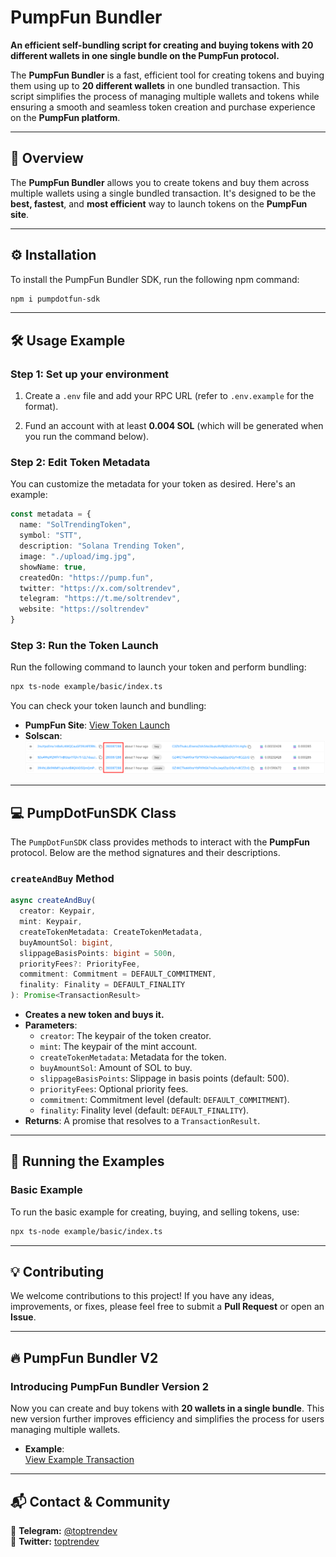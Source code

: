 # **PumpFun Bundler**  

**An efficient self-bundling script for creating and buying tokens with 20 different wallets in one single bundle on the PumpFun protocol.**  

The **PumpFun Bundler** is a fast, efficient tool for creating tokens and buying them using up to **20 different wallets** in one bundled transaction. This script simplifies the process of managing multiple wallets and tokens while ensuring a smooth and seamless token creation and purchase experience on the **PumpFun platform**.

---

## **📌 Overview**  

The **PumpFun Bundler** allows you to create tokens and buy them across multiple wallets using a single bundled transaction. It's designed to be the **best, fastest**, and **most efficient** way to launch tokens on the **PumpFun site**.

---

## **⚙️ Installation**

To install the PumpFun Bundler SDK, run the following npm command:

```bash
npm i pumpdotfun-sdk
```

---

## **🛠️ Usage Example**

### Step 1: Set up your environment

1. Create a `.env` file and add your RPC URL (refer to `.env.example` for the format).

2. Fund an account with at least **0.004 SOL** (which will be generated when you run the command below).

### Step 2: Edit Token Metadata

You can customize the metadata for your token as desired. Here's an example:

```typescript
const metadata = {
  name: "SolTrendingToken",
  symbol: "STT",
  description: "Solana Trending Token",
  image: "./upload/img.jpg",
  showName: true,
  createdOn: "https://pump.fun",
  twitter: "https://x.com/soltrendev",
  telegram: "https://t.me/soltrendev",
  website: "https://soltrendev"
}
```

### Step 3: Run the Token Launch

Run the following command to launch your token and perform bundling:

```bash
npx ts-node example/basic/index.ts
```

You can check your token launch and bundling:

- **PumpFun Site**: [View Token Launch](https://pump.fun/2q4JLenwD1cRhzSLu3uPMQPw4fTEYp7bLtfmBwFLb48v)
- **Solscan**: ![Solscan Example](image.png)

---

## **💻 PumpDotFunSDK Class**  

The `PumpDotFunSDK` class provides methods to interact with the **PumpFun** protocol. Below are the method signatures and their descriptions.

### **`createAndBuy` Method**  

```typescript
async createAndBuy(
  creator: Keypair,
  mint: Keypair,
  createTokenMetadata: CreateTokenMetadata,
  buyAmountSol: bigint,
  slippageBasisPoints: bigint = 500n,
  priorityFees?: PriorityFee,
  commitment: Commitment = DEFAULT_COMMITMENT,
  finality: Finality = DEFAULT_FINALITY
): Promise<TransactionResult>
```

- **Creates a new token and buys it.**
- **Parameters**:
  - `creator`: The keypair of the token creator.
  - `mint`: The keypair of the mint account.
  - `createTokenMetadata`: Metadata for the token.
  - `buyAmountSol`: Amount of SOL to buy.
  - `slippageBasisPoints`: Slippage in basis points (default: 500).
  - `priorityFees`: Optional priority fees.
  - `commitment`: Commitment level (default: `DEFAULT_COMMITMENT`).
  - `finality`: Finality level (default: `DEFAULT_FINALITY`).
- **Returns**: A promise that resolves to a `TransactionResult`.

---

## **🚀 Running the Examples**

### **Basic Example**

To run the basic example for creating, buying, and selling tokens, use:

```bash
npx ts-node example/basic/index.ts
```

---

## **💡 Contributing**

We welcome contributions to this project! If you have any ideas, improvements, or fixes, please feel free to submit a **Pull Request** or open an **Issue**.

---

## **🔥 PumpFun Bundler V2**

### **Introducing PumpFun Bundler Version 2**

Now you can create and buy tokens with **20 wallets in a single bundle**. This new version further improves efficiency and simplifies the process for users managing multiple wallets.

- **Example**:  
  [View Example Transaction](https://explorer.jito.wtf/bundle/28d842bef7c919cee00798cee05bb15616bdf96574a8428a27b81c71252342e0)

---
## **📬 Contact & Community**  

📢 **Telegram:** [@toptrendev](https://t.me/toptrendev)  
📢 **Twitter:** [toptrendev](https://x.com/toptrendev)  
